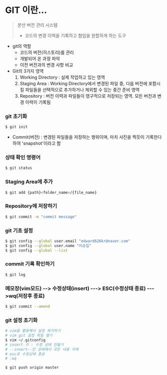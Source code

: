 # GIT 이란...
> 분산 버전 관리 시스템 
>- 코드의 변경 이력을 기록하고 협업을 원할하게 하는 도구
- git의 역할
    - 코드의 버전(히스토리)를 관리
    - 개발되어 온 과정 파악
    - 이전 버전과의 변경 사항 비교
- Git의 3가지 영역
   1. Working Directory : 실제 작업하고 있는 영역
   2. Staging Area : Working Directory에서 변경된 파일 중, 다음 버전에 포함시킬 파일들을 선택적으로 추가하거나 제외할 수 있는 중간 준비 영역
   3. Repository : 버전 이력과 파일들이 영구적으로 저장되는 영역. 모든 버전과 변경 이력이 기록됨

### git 초기화
   ```bash
   $ git init
   ```

- Commit(버전) : 변경된 파일들을 저장하는 행위이며, 마치 사진을 찍듯이 기록한다하여 'snapshot'이라고 함

### 상태 확인 명령어
```bash
$ git status
```

### Staging Area에 추가
```bash
$ git add {path}<folder_name>/{file_name}
```

### Repository에 저장하기
```bash
$ git commit -m "commit message"
```

### git 기초 설정
```bash
$ git config --global user.email "edward626kr@naver.com"
$ git config --global user.name "이승집"
$ git config --global --list
```

### commit 기록 확인하기
```bash
$ git log 
```

### 메모장(vim모드) --> 수정상태(insert) ---> ESC(수정상태 종료) --->wq(저장후 종료)
```bash
$ git commit --amend
```


### git 설정 초기화
```bash
# vim을 활용해서 설정 제거하기
# vim git 설정 파일 열기
$ vim ~/.gitconfig
# insert 키 : 수정 상태 만들기
# --insert--인 상태에서 모든 내용 삭제
# esc로 수정상태 종료
# :wq
```

```bash
$ git push origin master
```
